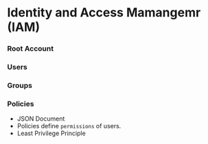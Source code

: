 # Identity and Access Mamangemr (IAM)

### Root Account
### Users
### Groups
### Policies
- JSON Document
- Policies define `permissions` of users. 
- Least Privilege Principle



